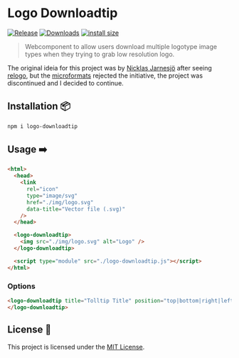# Logo Downloadtip

[![Release](https://img.shields.io/npm/v/logo-downloadtip.svg?style=flat-square&label=release)](https://github.com/tiagoporto/logo-downloadtip/releases)
[![Downloads](https://img.shields.io/npm/d18m/logo-downloadtip.svg?style=flat-square)](https://www.npmjs.com/package/logo-downloadtip)
[![install size](https://packagephobia.com/badge?p=logo-downloadtip)](https://packagephobia.com/result?p=logo-downloadtip)

> Webcomponent to allow users download multiple logotype image types when they trying to grab low resolution logo.

The original ideia for this project was by [Nicklas Jarnesjö](https://github.com/jarnesjo/jquery-logo-downloadtip) after seeing [relogo](http://relogo.org), but the [microformats](http://microformats.org/wiki/rel-logo) rejected the initiative, the project was discontinued and I decided to continue.

## Installation 📦

```bash
npm i logo-downloadtip
```

## Usage ➡️

```html
<html>
  <head>
    <link
      rel="icon"
      type="image/svg"
      href="./img/logo.svg"
      data-title="Vector file (.svg)"
    />
  </head>

  <logo-downloadtip>
    <img src="./img/logo.svg" alt="Logo" />
  </logo-downloadtip>

  <script type="module" src="./logo-downloadtip.js"></script>
</html>
```

### Options

```html
<logo-downloadtip title="Tolltip Title" position="top|bottom|right|left">
</logo-downloadtip>
```

## License 📄

This project is licensed under the [MIT License](LICENSE).
